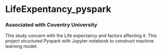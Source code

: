 # LifeExpentancy_pyspark

### Associated with Coventry University
This study concern with the Life expectancy and factors affecting it. This project structured Pyspark with Jupyter notebook to construct machine learning model.  
